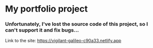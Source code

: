 # My portfolio project
### Unfortunately, I've lost the source code of this project, so I can't support it and fix bugs...
Link to the site: https://vigilant-galileo-c90a33.netlify.app
